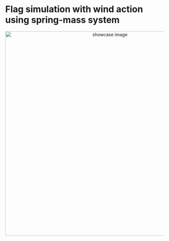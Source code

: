 # Flag simulation with wind action using spring-mass system

<!-- ![simulation_drapeau.gif](simulation_drapeau.gif) -->

<p align=center>
  <img src="https://github.com/JinFrx/flag-simulation/blob/main/simulation_drapeau.gif" alt="showcase image" style="width: 650px; max-width: 100%; height: auto" title="Click to enlarge picture" />
</p>



